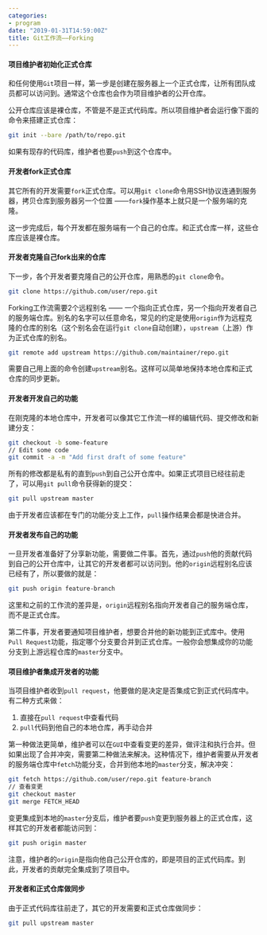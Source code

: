 ```yaml
---
categories:
- program
date: "2019-01-31T14:59:00Z"
title: Git工作流——Forking
---
```


#### 项目维护者初始化正式仓库

和任何使用`Git`项目一样，第一步是创建在服务器上一个正式仓库，让所有团队成员都可以访问到。通常这个仓库也会作为项目维护者的公开仓库。

公开仓库应该是裸仓库，不管是不是正式代码库。所以项目维护者会运行像下面的命令来搭建正式仓库：

```bash
git init --bare /path/to/repo.git
```

如果有现存的代码库，维护者也要`push`到这个仓库中。
<!--more-->
#### 开发者fork正式仓库

其它所有的开发需要`fork`正式仓库。可以用`git clone`命令用SSH协议连通到服务器，拷贝仓库到服务器另一个位置 ——`fork`操作基本上就只是一个服务端的克隆。

这一步完成后，每个开发都在服务端有一个自己的仓库。和正式仓库一样，这些仓库应该是裸仓库。

#### 开发者克隆自己fork出来的仓库

下一步，各个开发者要克隆自己的公开仓库，用熟悉的`git clone`命令。

```bash
git clone https://github.com/user/repo.git
```

Forking工作流需要2个远程别名 —— 一个指向正式仓库，另一个指向开发者自己的服务端仓库。别名的名字可以任意命名，常见的约定是使用`origin`作为远程克隆的仓库的别名（这个别名会在运行`git clone`自动创建），`upstream`（上游）作为正式仓库的别名。

```bash
git remote add upstream https://github.com/maintainer/repo.git
```

需要自己用上面的命令创建`upstream`别名。这样可以简单地保持本地仓库和正式仓库的同步更新。

#### 开发者开发自己的功能

在刚克隆的本地仓库中，开发者可以像其它工作流一样的编辑代码、提交修改和新建分支：

```bash
git checkout -b some-feature
// Edit some code
git commit -a -m "Add first draft of some feature"
```

所有的修改都是私有的直到`push`到自己公开仓库中。如果正式项目已经往前走了，可以用`git pull`命令获得新的提交：

```bash
git pull upstream master
```

由于开发者应该都在专门的功能分支上工作，`pull`操作结果会都是快进合并。

#### 开发者发布自己的功能

一旦开发者准备好了分享新功能，需要做二件事。首先，通过`push`他的贡献代码到自己的公开仓库中，让其它的开发者都可以访问到。他的`origin`远程别名应该已经有了，所以要做的就是：

```bash
git push origin feature-branch
```

这里和之前的工作流的差异是，`origin`远程别名指向开发者自己的服务端仓库，而不是正式仓库。

第二件事，开发者要通知项目维护者，想要合并他的新功能到正式库中。使用`Pull Request`功能，指定哪个分支要合并到正式仓库。一般你会想集成你的功能分支到上游远程仓库的`master`分支中。

#### 项目维护者集成开发者的功能

当项目维护者收到`pull request`，他要做的是决定是否集成它到正式代码库中。有二种方式来做：

1. 直接在`pull request`中查看代码
2. `pull`代码到他自己的本地仓库，再手动合并

第一种做法更简单，维护者可以在`GUI`中查看变更的差异，做评注和执行合并。但如果出现了合并冲突，需要第二种做法来解决。这种情况下，维护者需要从开发者的服务端仓库中`fetch`功能分支，合并到他本地的`master`分支，解决冲突：

```bash
git fetch https://github.com/user/repo.git feature-branch
// 查看变更
git checkout master
git merge FETCH_HEAD
```

变更集成到本地的`master`分支后，维护者要`push`变更到服务器上的正式仓库，这样其它的开发者都能访问到：

```bash
git push origin master
```

注意，维护者的`origin`是指向他自己公开仓库的，即是项目的正式代码库。到此，开发者的贡献完全集成到了项目中。

#### 开发者和正式仓库做同步

由于正式代码库往前走了，其它的开发需要和正式仓库做同步：

```bash
git pull upstream master
```

